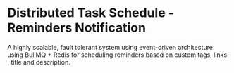 # Distributed Task Schedule - Reminders Notification

A highly scalable, fault tolerant system using event-driven architecture using BullMQ + Redis for scheduling reminders based on custom tags, links , title and description.
